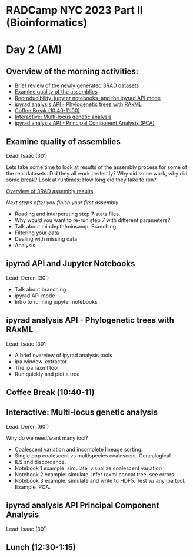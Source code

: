 # RADCamp NYC 2023 Part II (Bioinformatics)
# Day 2 (AM)

## Overview of the morning activities:
* [Brief review of the newly generated 3RAD datasets](#overview-of-new-datasets)
* [Examine quality of the assemblies](#examine-quality-of-assemblies)
* [Reproducibility, jupyter notebooks, and the ipyrad API mode](#ipyrad-api-and-jupyter-notebooks)
* [ipyrad analysis API - Phylogenetic trees with RAxML](#ipyrad-analysis-api-phylogenetic-trees-with-raxml)
* [Coffee Break (10:40-11:00)](#coffee-break)
* [Interactive: Multi-locus genetic analysis](#Interactive-multi-locus-genetic-analysis)
* [ipyrad analysis API - Principal Component Analysis (PCA)](#ipyrad-analysis-api-principal-component-analysis)

## Examine quality of assemblies
Lead: Isaac (30')

Lets take some time to look at results of the assembly process for some of the
real datasets. Did they all work perfectly? Why did some work, why did some
break? Look at runtimes: How long did they take to run?

[Overview of 3RAD assembly results](PartII-Groups.txt)

*Next steps after you finish your first assembly*

* Reading and interpereting step 7 stats files. 
* Why would you want to re-run step 7 with different parameters?
* Talk about mindepth/minsamp. Branching.
* Filtering your data
* Dealing with missing data
* Analysis

## ipyrad API and Jupyter Notebooks
Lead: Deren (30')

* Talk about branching
* ipyrad API mode
* Intro to running jupyter notebooks

## ipyrad analysis API - Phylogenetic trees with RAxML
Lead: Isaac (30')

* A brief overview of ipyrad analysis tools
* ipa.window-extractor
* The ipa.raxml tool
* Run quickly and plot a tree

## Coffee Break (10:40-11)

## Interactive: Multi-locus genetic analysis
Lead: Deren (60')

Why do we need/want many loci?
* Coalescent variation and incomplete lineage sorting.
* Single pop coalescent vs multispecies coalescent. Genealogical 
* ILS and discordance.
* Notebook 1 example: simulate, visualize coalescent variation
* Notebook 2 example: simulate, infer raxml concat tree, see errors.
* Notebook 3 example: simulate and write to HDF5. Test w/ any ipa tool. Example, PCA.

## ipyrad analysis API Principal Component Analysis
Lead: Isaac (30')

## Lunch (12:30-1:15)

